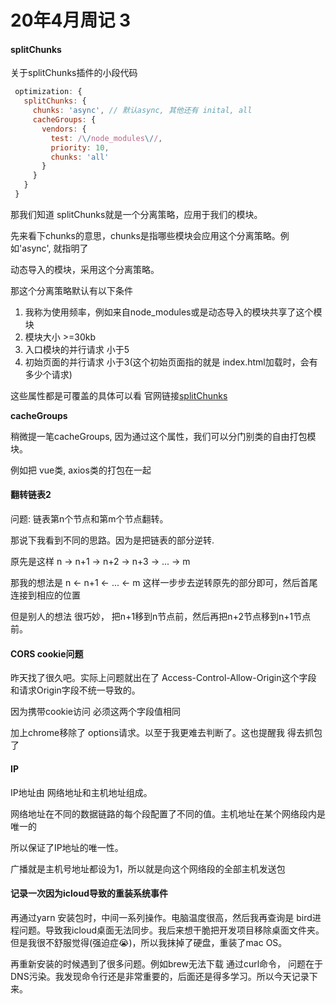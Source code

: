 # 20年4月周记 3

#### splitChunks

关于splitChunks插件的小段代码
```js
 optimization: {
   splitChunks: {
     chunks: 'async', // 默认async, 其他还有 inital, all
     cacheGroups: {
       vendors: {
         test: /\/node_modules\//,
         priority: 10,
         chunks: 'all'
       }
     }
   }
 }
```

那我们知道 splitChunks就是一个分离策略，应用于我们的模块。

先来看下chunks的意思，chunks是指哪些模块会应用这个分离策略。例如'async', 就指明了

动态导入的模块，采用这个分离策略。

那这个分离策略默认有以下条件
1. 我称为使用频率，例如来自node_modules或是动态导入的模块共享了这个模块
2. 模块大小 >=30kb
3. 入口模块的并行请求 小于5
4. 初始页面的并行请求 小于3(这个初始页面指的就是 index.html加载时，会有多少个请求)

这些属性都是可覆盖的具体可以看 官网链接[splitChunks](https://webpack.js.org/plugins/split-chunks-plugin/#splitchunkscachegroups)

**cacheGroups**

稍微提一笔cacheGroups, 因为通过这个属性，我们可以分门别类的自由打包模块。

例如把 vue类, axios类的打包在一起

#### 翻转链表2

问题: 链表第n个节点和第m个节点翻转。

那说下我看到不同的思路。因为是把链表的部分逆转.

原先是这样 n -> n+1 -> n+2 -> n+3 -> ... -> m

那我的想法是 n <- n+1 <- ... <- m 这样一步步去逆转原先的部分即可，然后首尾连接到相应的位置

但是别人的想法 很巧妙， 把n+1移到n节点前，然后再把n+2节点移到n+1节点前。

#### CORS cookie问题

昨天找了很久吧。实际上问题就出在了 Access-Control-Allow-Origin这个字段 和请求Origin字段不统一导致的。

因为携带cookie访问 必须这两个字段值相同

加上chrome移除了 options请求。以至于我更难去判断了。这也提醒我 得去抓包了


#### IP

IP地址由 网络地址和主机地址组成。

网络地址在不同的数据链路的每个段配置了不同的值。主机地址在某个网络段内是唯一的

所以保证了IP地址的唯一性。

广播就是主机号地址都设为1，所以就是向这个网络段的全部主机发送包


#### 记录一次因为icloud导致的重装系统事件

再通过yarn 安装包时，中间一系列操作。电脑温度很高，然后我再查询是 bird进程问题。导致我icloud桌面无法同步。我后来想干脆把开发项目移除桌面文件夹。但是我很不舒服觉得(强迫症😭)，所以我抹掉了硬盘，重装了mac OS。

再重新安装的时候遇到了很多问题。例如brew无法下载 通过curl命令， 问题在于 DNS污染。我发现命令行还是非常重要的，后面还是得多学习。所以今天记录下来。